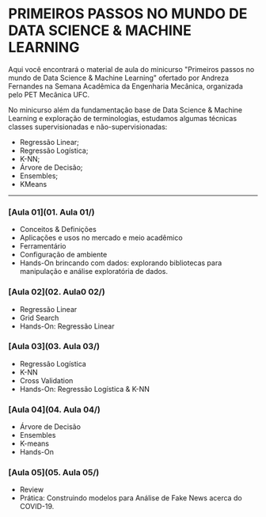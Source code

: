# PRIMEIROS PASSOS NO MUNDO DE DATA SCIENCE & MACHINE LEARNING

Aqui você encontrará o material de aula do minicurso  "Primeiros passos no mundo de Data Science & Machine Learning" ofertado por Andreza Fernandes na Semana Acadêmica da Engenharia Mecânica, organizada pelo PET Mecânica UFC.

No minicurso além da fundamentação base de Data Science & Machine Learning e exploração de terminologias, estudamos algumas técnicas classes supervisionadas e não-supervisionadas:

- Regressão Linear;
- Regressão Logística;
- K-NN;
- Árvore de Decisão;
- Ensembles;
- KMeans

---

### [Aula 01](01. Aula 01/)
- Conceitos & Definições
- Aplicações e usos no mercado e meio acadêmico
- Ferramentário
- Configuração de ambiente
- Hands-On brincando com dados: explorando bibliotecas para manipulação e análise exploratória de dados.

###  [Aula 02](02. Aula0 02/)
- Regressão Linear
- Grid Search
- Hands-On: Regressão Linear

###  [Aula 03](03. Aula 03/)
- Regressão Logística
- K-NN
- Cross Validation
- Hands-On: Regressão Logística & K-NN


###  [Aula 04](04. Aula 04/)
- Árvore de Decisão
- Ensembles
- K-means
- Hands-On


###  [Aula 05](05. Aula 05/)
- Review
- Prática: Construindo modelos para Análise de Fake News acerca do COVID-19.
